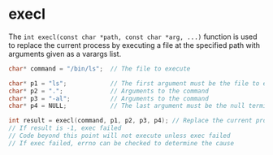 # execl

The `int execl(const char *path, const char *arg, ...)` function is used to replace the current process by executing a file at the specified path with arguments given as a varargs list.

```c
char* command = "/bin/ls";  // The file to execute

char* p1 = "ls";            // The first argument must be the file to execute
char* p2 = ".";             // Arguments to the command
char* p3 = "-al";           // Arguments to the command
char* p4 = NULL;            // The last argument must be the null terminating character

int result = execl(command, p1, p2, p3, p4); // Replace the current process
// If result is -1, exec failed
// Code beyond this point will not execute unless exec failed
// If exec failed, errno can be checked to determine the cause
```

